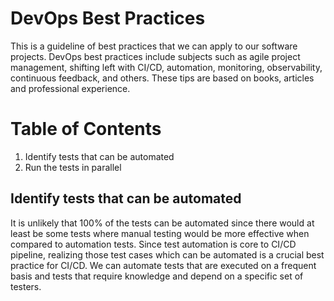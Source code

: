 # DevOps Best Practices

This is a guideline of best practices that we can apply to our software projects. DevOps best practices include subjects such as agile project management, shifting left with CI/CD, automation, monitoring, observability, continuous feedback, and others. These tips are based on books, articles and professional experience.

# Table of Contents
1. Identify tests that can be automated
2. Run the tests in parallel

## Identify tests that can be automated

It is unlikely that 100% of the tests can be automated since there would at least be some tests where manual testing would be more effective when compared to automation tests. Since test automation is core to CI/CD pipeline, realizing those test cases which can be automated is a crucial best practice for CI/CD. We can automate tests that are executed on a frequent basis and tests that require knowledge and depend on a specific set of testers.
